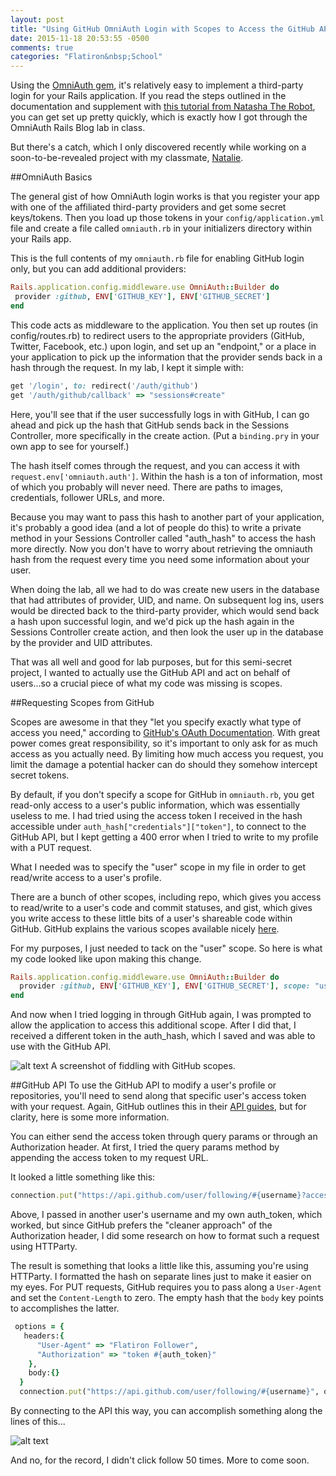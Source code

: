 ```yaml
---
layout: post
title: "Using GitHub OmniAuth Login with Scopes to Access the GitHub API"
date: 2015-11-18 20:53:55 -0500
comments: true
categories: "Flatiron&nbsp;School"
---
```


Using the [OmniAuth gem](https://github.com/intridea/omniauth), it's relatively easy to implement a third-party login for your Rails application. If you read the steps outlined in the documentation and supplement with [this tutorial from Natasha The Robot](http://natashatherobot.com/rails-omniauth-github-tutorial/), you can get set up pretty quickly, which is exactly how I got through the OmniAuth Rails Blog lab in class.  

But there's a catch, which I only discovered recently while working on a soon-to-be-revealed project with my classmate, [Natalie](http://ncoley.github.io/).

##OmniAuth Basics 

The general gist of how OmniAuth login works is that you register your app with one of the affiliated third-party providers and get some secret keys/tokens. Then you load up those tokens in your `config/application.yml` file and create a file called `omniauth.rb` in your initializers directory within your Rails app. 

This is the full contents of my `omniauth.rb` file for enabling GitHub login only, but you can add additional providers:

```ruby
Rails.application.config.middleware.use OmniAuth::Builder do
 provider :github, ENV['GITHUB_KEY'], ENV['GITHUB_SECRET']
end
```
This code acts as middleware to the application. You then set up routes (in config/routes.rb) to redirect users to the appropriate providers (GitHub, Twitter, Facebook, etc.) upon login, and set up an "endpoint," or a place in your application to pick up the information that the provider sends back in a hash through the request. In my lab, I kept it simple with:

```ruby
get '/login', to: redirect('/auth/github')
get '/auth/github/callback' => "sessions#create"
```
Here, you'll see that if the user successfully logs in with GitHub, I can go ahead and pick up the hash that GitHub sends back in the Sessions Controller, more specifically in the create action. (Put a `binding.pry` in your own app to see for yourself.) 

The hash itself comes through the request, and you can access it with `request.env['omniauth.auth']`. Within the hash is a ton of information, most of which you probably will never need. There are paths to images, credentials, follower URLs, and more. 

Because you may want to pass this hash to another part of your application, it's probably a good idea (and a lot of people do this) to write a private method in your Sessions Controller called "auth_hash" to access the hash more directly. Now you don't have to worry about retrieving the omniauth hash from the request every time you need some information about your user. 

<!-- more -->

When doing the lab, all we had to do was create new users in the database that had attributes of provider, UID, and name. On subsequent log ins, users would be directed back to the third-party provider, which would send back a hash upon successful login, and we'd pick up the hash again in the Sessions Controller create action, and then look the user up in the database by the provider and UID attributes. 

That was all well and good for lab purposes, but for this semi-secret project, I wanted to actually use the GitHub API and act on behalf of users...so a crucial piece of what my code was missing is scopes.

##Requesting Scopes from GitHub

Scopes are awesome in that they "let you specify exactly what type of access you need," according to [GitHub's OAuth Documentation](https://developer.github.com/v3/oauth/#scopes). With great power comes great responsibility, so it's important to only ask for as much access as you actually need. By limiting how much access you request, you limit the damage a potential hacker can do should they somehow intercept secret tokens.

By default, if you don't specify a scope for GitHub in `omniauth.rb`, you get read-only access to a user's public information, which was essentially useless to me. I had tried using the access token I received in the hash accessible under `auth_hash["credentials"]["token"]`, to connect to the GitHub API, but I kept getting a 400 error when I tried to write to my profile with a PUT request.  

What I needed was to specify the "user" scope in my file in order to get read/write access to a user's profile. 

There are a bunch of other scopes, including repo, which gives you access to read/write to a user's code and commit statuses, and gist, which gives you write access to these little bits of a user's shareable code within GitHub. GitHub explains the various scopes available nicely [here](https://developer.github.com/v3/oauth/#scopes).

For my purposes, I just needed to tack on the "user" scope. So here is what my code looked like upon making this change.

```ruby
Rails.application.config.middleware.use OmniAuth::Builder do
  provider :github, ENV['GITHUB_KEY'], ENV['GITHUB_SECRET'], scope: "user" 
end
```
And now when I tried logging in through GitHub again, I was prompted to allow the application to access this additional scope. After I did that, I received a different token in the auth_hash, which I saved and was able to use with the GitHub API. 

![alt text](/images/github-modify-auth.png "Modify GitHub Permissions")
A screenshot of fiddling with GitHub scopes.

##GitHub API
To use the GitHub API to modify a user's profile or repositories, you'll need to send along that specific user's access token with your request. Again, GitHub outlines this in their [API guides](https://developer.github.com/v3/oauth/#scopes), but for clarity, here is some more information. 

You can either send the access token through query params or through an Authorization header. At first, I tried the query params method by appending the access token to my request URL.

It looked a little something like this:
```ruby
connection.put("https://api.github.com/user/following/#{username}?access_token=#{auth_token}")
```

Above, I passed in another user's username and my own auth_token, which worked, but since GitHub prefers the "cleaner approach" of the Authorization header, I did some research on how to format such a request using HTTParty. 

The result is something that looks a little like this, assuming you're using HTTParty. I formatted the hash on separate lines just to make it easier on my eyes. For PUT requests, GitHub requires you to pass along a `User-Agent` and set the `Content-Length` to zero. The empty hash that the `body` key points to accomplishes the latter. 

```ruby
 options = {
   headers:{
      "User-Agent" => "Flatiron Follower",
      "Authorization" => "token #{auth_token}"
    },
    body:{}
  } 
  connection.put("https://api.github.com/user/following/#{username}", options)
```

By connecting to the API this way, you can accomplish something along the lines of this...

![alt text](/images/githubfollower.png "My GitHub Page")


And no, for the record, I didn't click follow 50 times. More to come soon. 






